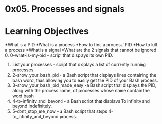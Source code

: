 # 0x05. Processes and signals
# Learning Objectives
*What is a PID
*What is a process
*How to find a process’ PID
*How to kill a process
*What is a signal
*What are the 2 signals that cannot be ignored
0. 0-what-is-my-pid - script that displays its own PID.
1. List your processes - script that displays a list of currently running processes.
2. 2-show_your_bash_pid -  a Bash script that displays lines containing the bash word, thus allowing you to easily get the PID of your Bash process.
3. 3-show_your_bash_pid_made_easy -a Bash script that displays the PID, along with the process name, of processes whose name contain the word bash
4. 4-to-infinity_and_beyond - a Bash script that displays To infinity and beyond indefinitely.
5. 5-dont_stop_me_now - a Bash script that stops 4-to_infinity_and_beyond process.